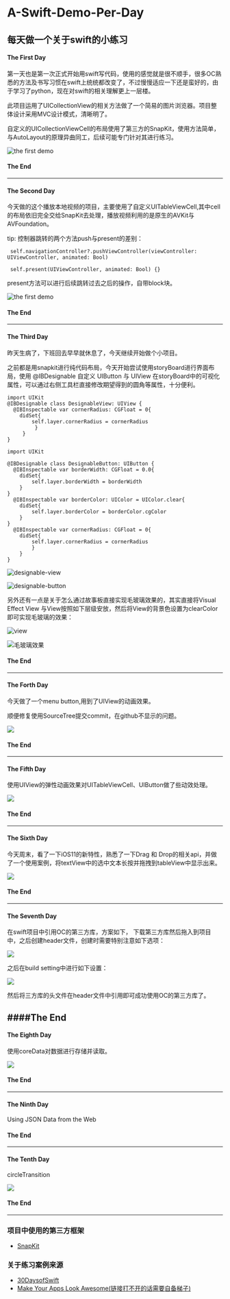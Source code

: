 # A-Swift-Demo-Per-Day
每天做一个关于swift的小练习
---

#### The First Day

第一天也是第一次正式开始用swift写代码，使用的感觉就是很不顺手，很多OC熟悉的方法及书写习惯在swift上统统都改变了，不过慢慢适应一下还是蛮好的，由于学习了python，现在对swift的相关理解更上一层楼。

此项目运用了UICollectionView的相关方法做了一个简易的图片浏览器。项目整体设计采用MVC设计模式，清晰明了。

自定义的UICollectionViewCell的布局使用了第三方的SnapKit，使用方法简单，与AutoLayout的原理异曲同工，后续可能专门针对其进行练习。

![the first demo](https://github.com/fengyuxuan2008/A-Swift-Demo-Per-Day/raw/master/images/theFirstPic.png)

#### The End
---
#### The Second Day
今天做的这个播放本地视频的项目，主要使用了自定义UITableViewCell,其中cell的布局依旧完全交给SnapKit去处理，播放视频利用的是原生的AVKit与AVFoundation。

tip: 控制器跳转的两个方法push与present的差别：

	 self.navigationController?.pushViewController(viewController: UIViewController, animated: Bool)	
	 
	 self.present(UIViewController, animated: Bool) {}
	 
present方法可以进行后续跳转过去之后的操作，自带block块。

![the first demo](https://github.com/fengyuxuan2008/A-Swift-Demo-Per-Day/raw/master/images/2nd.png)


#### The End
---
#### The Third Day
昨天生病了，下班回去早早就休息了，今天继续开始做个小项目。

之前都是用snapkit进行纯代码布局，今天开始尝试使用storyBoard进行界面布局，使用 @IBDesignable 自定义 UIButton 与 UIView 在storyBoard中的可视化属性，可以通过右侧工具栏直接修改期望得到的圆角等属性，十分便利。

	import UIKit
	@IBDesignable class DesignableView: UIView {
   	  @IBInspectable var cornerRadius: CGFloat = 0{
        didSet{
            self.layer.cornerRadius = cornerRadius
       		 }
   		 }
	}
	
	import UIKit

	@IBDesignable class DesignableButton: UIButton {
      @IBInspectable var borderWidth: CGFloat = 0.0{
        didSet{
            self.layer.borderWidth = borderWidth
        }
    }
      @IBInspectable var borderColor: UIColor = UIColor.clear{
        didSet{
            self.layer.borderColor = borderColor.cgColor
        }
    }
      @IBInspectable var cornerRadius: CGFloat = 0{
        didSet{
            self.layer.cornerRadius = cornerRadius
        	}
    	}
	}

![designable-view](https://github.com/fengyuxuan2008/A-Swift-Demo-Per-Day/raw/master/images/designable-view.png)

![designable-button](https://github.com/fengyuxuan2008/A-Swift-Demo-Per-Day/raw/master/images/designable-button.png)

另外还有一点是关于怎么通过故事板直接实现毛玻璃效果的，其实直接将Visual Effect View 与View按照如下层级安放，然后将View的背景色设置为clearColor即可实现毛玻璃的效果：

![view](https://github.com/fengyuxuan2008/A-Swift-Demo-Per-Day/raw/master/images/view.png)

![毛玻璃效果](https://github.com/fengyuxuan2008/A-Swift-Demo-Per-Day/raw/master/images/毛玻璃效果.png)

#### The End
---
#### The Forth Day
今天做了一个menu button,用到了UIView的动画效果。

顺便修复使用SourceTree提交commit，在github不显示的问题。

![](https://github.com/fengyuxuan2008/A-Swift-Demo-Per-Day/raw/master/images/button_menu.gif)

#### The End
---

#### The Fifth Day
使用UIView的弹性动画效果对UITableViewCell、UIButton做了些动效处理。

![](https://github.com/fengyuxuan2008/A-Swift-Demo-Per-Day/raw/master/The-fifth-Day_View-Animations/the-fifth-day.gif)

#### The End
---
#### The Sixth Day
今天周末，看了一下iOS11的新特性，熟悉了一下Drag 和 Drop的相关api，并做了一个使用案例，将textView中的选中文本长按并拖拽到tableView中显示出来。

![](https://github.com/fengyuxuan2008/A-Swift-Demo-Per-Day/raw/master/The-Sixth-Day_DragAndDrop/drag-drop.gif)

#### The End
---
#### The Seventh Day
在swift项目中引用OC的第三方库，方案如下， 下载第三方库然后拖入到项目中，之后创建header文件，创建时需要特别注意如下选项：

![](https://github.com/fengyuxuan2008/A-Swift-Demo-Per-Day/raw/master/images/group.png)

之后在build setting中进行如下设置：

![](https://github.com/fengyuxuan2008/A-Swift-Demo-Per-Day/raw/master/images/setting.png)

然后将三方库的头文件在header文件中引用即可成功使用OC的第三方库了。

####The End
---

#### The Eighth Day
使用coreData对数据进行存储并读取。

![](https://github.com/fengyuxuan2008/A-Swift-Demo-Per-Day/raw/master/TheEighthDay_CoreData/coreData.gif)

#### The End
---
#### The Ninth Day
Using JSON Data from the Web
#### The End
---
#### The Tenth Day
circleTransition

![](https://github.com/fengyuxuan2008/A-Swift-Demo-Per-Day/raw/master/TenthDay_circleTransition/circleTransition.gif)
 
#### The End
---
### 项目中使用的第三方框架
- [SnapKit](https://github.com/SnapKit/SnapKit)

### 关于练习案例来源
- [30DaysofSwift](https://github.com/allenwong/30DaysofSwift)
- [Make Your Apps Look Awesome(链接打不开的话需要自备梯子)](https://www.youtube.com/channel/UChH6WbyYeX0INJjrK2-6WSg)
